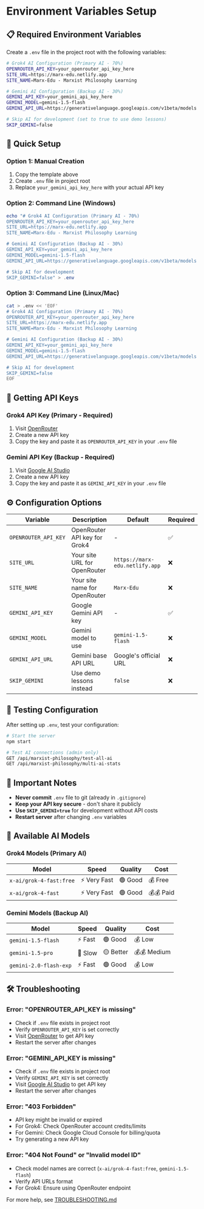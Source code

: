 # Environment Variables Setup

## 📋 Required Environment Variables

Create a `.env` file in the project root with the following variables:

```bash
# Grok4 AI Configuration (Primary AI - 70%)
OPENROUTER_API_KEY=your_openrouter_api_key_here
SITE_URL=https://marx-edu.netlify.app
SITE_NAME=Marx-Edu - Marxist Philosophy Learning

# Gemini AI Configuration (Backup AI - 30%)
GEMINI_API_KEY=your_gemini_api_key_here
GEMINI_MODEL=gemini-1.5-flash
GEMINI_API_URL=https://generativelanguage.googleapis.com/v1beta/models

# Skip AI for development (set to true to use demo lessons)
SKIP_GEMINI=false
```

## 🔧 Quick Setup

### Option 1: Manual Creation

1. Copy the template above
2. Create `.env` file in project root
3. Replace `your_gemini_api_key_here` with your actual API key

### Option 2: Command Line (Windows)

```powershell
echo "# Grok4 AI Configuration (Primary AI - 70%)
OPENROUTER_API_KEY=your_openrouter_api_key_here
SITE_URL=https://marx-edu.netlify.app
SITE_NAME=Marx-Edu - Marxist Philosophy Learning

# Gemini AI Configuration (Backup AI - 30%)
GEMINI_API_KEY=your_gemini_api_key_here
GEMINI_MODEL=gemini-1.5-flash
GEMINI_API_URL=https://generativelanguage.googleapis.com/v1beta/models

# Skip AI for development
SKIP_GEMINI=false" > .env
```

### Option 3: Command Line (Linux/Mac)

```bash
cat > .env << 'EOF'
# Grok4 AI Configuration (Primary AI - 70%)
OPENROUTER_API_KEY=your_openrouter_api_key_here
SITE_URL=https://marx-edu.netlify.app
SITE_NAME=Marx-Edu - Marxist Philosophy Learning

# Gemini AI Configuration (Backup AI - 30%)
GEMINI_API_KEY=your_gemini_api_key_here
GEMINI_MODEL=gemini-1.5-flash
GEMINI_API_URL=https://generativelanguage.googleapis.com/v1beta/models

# Skip AI for development
SKIP_GEMINI=false
EOF
```

## 🔑 Getting API Keys

### Grok4 API Key (Primary - Required)

1. Visit [OpenRouter](https://openrouter.ai/keys)
2. Create a new API key
3. Copy the key and paste it as `OPENROUTER_API_KEY` in your `.env` file

### Gemini API Key (Backup - Required)

1. Visit [Google AI Studio](https://makersuite.google.com/app/apikey)
2. Create a new API key
3. Copy the key and paste it as `GEMINI_API_KEY` in your `.env` file

## ⚙️ Configuration Options

| Variable             | Description                   | Default                        | Required |
| -------------------- | ----------------------------- | ------------------------------ | -------- |
| `OPENROUTER_API_KEY` | OpenRouter API key for Grok4  | -                              | ✅       |
| `SITE_URL`           | Your site URL for OpenRouter  | `https://marx-edu.netlify.app` | ❌       |
| `SITE_NAME`          | Your site name for OpenRouter | `Marx-Edu`                     | ❌       |
| `GEMINI_API_KEY`     | Google Gemini API key         | -                              | ✅       |
| `GEMINI_MODEL`       | Gemini model to use           | `gemini-1.5-flash`             | ❌       |
| `GEMINI_API_URL`     | Gemini base API URL           | Google's official URL          | ❌       |
| `SKIP_GEMINI`        | Use demo lessons instead      | `false`                        | ❌       |

## 🧪 Testing Configuration

After setting up `.env`, test your configuration:

```bash
# Start the server
npm start

# Test AI connections (admin only)
GET /api/marxist-philosophy/test-all-ai
GET /api/marxist-philosophy/multi-ai-stats
```

## 🚨 Important Notes

- **Never commit** `.env` file to git (already in `.gitignore`)
- **Keep your API key secure** - don't share it publicly
- **Use `SKIP_GEMINI=true`** for development without API costs
- **Restart server** after changing `.env` variables

## 🔄 Available AI Models

### Grok4 Models (Primary AI)

| Model                   | Speed        | Quality | Cost      |
| ----------------------- | ------------ | ------- | --------- |
| `x-ai/grok-4-fast:free` | ⚡ Very Fast | 🟢 Good | 💰 Free   |
| `x-ai/grok-4-fast`      | ⚡ Very Fast | 🟢 Good | 💰💰 Paid |

### Gemini Models (Backup AI)

| Model                  | Speed   | Quality   | Cost        |
| ---------------------- | ------- | --------- | ----------- |
| `gemini-1.5-flash`     | ⚡ Fast | 🟢 Good   | 💰 Low      |
| `gemini-1.5-pro`       | 🐌 Slow | 🟡 Better | 💰💰 Medium |
| `gemini-2.0-flash-exp` | ⚡ Fast | 🟢 Good   | 💰 Low      |

## 🛠️ Troubleshooting

### Error: "OPENROUTER_API_KEY is missing"

- Check if `.env` file exists in project root
- Verify `OPENROUTER_API_KEY` is set correctly
- Visit [OpenRouter](https://openrouter.ai/keys) to get API key
- Restart the server after changes

### Error: "GEMINI_API_KEY is missing"

- Check if `.env` file exists in project root
- Verify `GEMINI_API_KEY` is set correctly
- Visit [Google AI Studio](https://makersuite.google.com/app/apikey) to get API key
- Restart the server after changes

### Error: "403 Forbidden"

- API key might be invalid or expired
- For Grok4: Check OpenRouter account credits/limits
- For Gemini: Check Google Cloud Console for billing/quota
- Try generating a new API key

### Error: "404 Not Found" or "Invalid model ID"

- Check model names are correct (`x-ai/grok-4-fast:free`, `gemini-1.5-flash`)
- Verify API URLs format
- For Grok4: Ensure using OpenRouter endpoint

For more help, see [TROUBLESHOOTING.md](./TROUBLESHOOTING.md)
